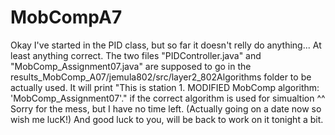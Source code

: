 # MobCompA7

Okay I've started in the PID class, but so far it doesn't relly do anything... At least anything correct.
The two files "PIDController.java" and "MobComp_Assignment07.java" are supposed to go in the results_MobComp_A07/jemula802/src/layer2_802Algorithms folder to be actually used.
It will print "This is station 1. MODIFIED MobComp algorithm: 'MobComp_Assignment07'." if the correct algorithm is used for simualtion
                                  ^^ 
Sorry for the mess, but I have no time left. (Actually going on a date now so wish me lucK!)
And good luck to you, will be back to work on it tonight a bit.
